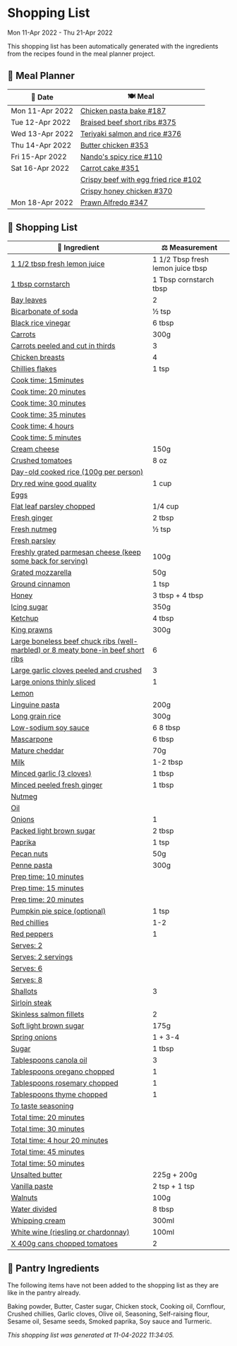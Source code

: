 # Shopping List

Mon 11-Apr 2022 - Thu 21-Apr 2022

This shopping list has been automatically generated with the ingredients from the recipes found in the meal planner project.

## 📅 Meal Planner

|📅 Date| 🍽️ Meal|
|----|----|
|Mon 11-Apr 2022|[Chicken pasta bake #187](https://github.com/jcallaghan/The-Cookbook/issues/187)|
|Tue 12-Apr 2022|[Braised beef short ribs #375](https://github.com/jcallaghan/The-Cookbook/issues/375)|
|Wed 13-Apr 2022|[Teriyaki salmon and rice #376](https://github.com/jcallaghan/The-Cookbook/issues/376)|
|Thu 14-Apr 2022|[Butter chicken #353](https://github.com/jcallaghan/The-Cookbook/issues/353)|
|Fri 15-Apr 2022|[Nando's spicy rice #110](https://github.com/jcallaghan/The-Cookbook/issues/110)|
|Sat 16-Apr 2022|[Carrot cake #351](https://github.com/jcallaghan/The-Cookbook/issues/351)|
||[Crispy beef with egg fried rice #102](https://github.com/jcallaghan/The-Cookbook/issues/102)|
||[Crispy honey chicken #370](https://github.com/jcallaghan/The-Cookbook/issues/370)|
|Mon 18-Apr 2022|[Prawn Alfredo #347](https://github.com/jcallaghan/The-Cookbook/issues/347)|

## 🛒 Shopping List

| 🍌 Ingredient| ⚖️ Measurement|
|----------|-----------|
|[1 1/2 tbsp fresh lemon juice](https://www.sainsburys.co.uk/gol-ui/SearchResults/1%201/2%20tbsp%20fresh%20lemon%20juice)|1 1/2 Tbsp fresh lemon juice tbsp|
|[1 tbsp cornstarch](https://www.sainsburys.co.uk/gol-ui/SearchResults/1%20tbsp%20cornstarch)|1 Tbsp cornstarch tbsp|
|[Bay leaves](https://www.sainsburys.co.uk/gol-ui/SearchResults/Bay%20leaves)|2|
|[Bicarbonate of soda](https://www.sainsburys.co.uk/gol-ui/SearchResults/Bicarbonate%20of%20soda)|½ tsp|
|[Black rice vinegar](https://www.sainsburys.co.uk/gol-ui/SearchResults/Black%20rice%20vinegar)|6 tbsp|
|[Carrots](https://www.sainsburys.co.uk/gol-ui/SearchResults/Carrots)|300g|
|[Carrots peeled and cut in thirds](https://www.sainsburys.co.uk/gol-ui/SearchResults/Carrots%20peeled%20and%20cut%20in%20thirds)|3|
|[Chicken breasts](https://www.sainsburys.co.uk/gol-ui/SearchResults/Chicken%20breasts)|4|
|[Chillies flakes](https://www.sainsburys.co.uk/gol-ui/SearchResults/Chillies%20flakes)|1 tsp|
|[Cook time: 15minutes](https://www.sainsburys.co.uk/gol-ui/SearchResults/Cook%20time:%2015minutes)||
|[Cook time: 20 minutes](https://www.sainsburys.co.uk/gol-ui/SearchResults/Cook%20time:%2020%20minutes)||
|[Cook time: 30 minutes](https://www.sainsburys.co.uk/gol-ui/SearchResults/Cook%20time:%2030%20minutes)||
|[Cook time: 35 minutes](https://www.sainsburys.co.uk/gol-ui/SearchResults/Cook%20time:%2035%20minutes)||
|[Cook time: 4 hours](https://www.sainsburys.co.uk/gol-ui/SearchResults/Cook%20time:%204%20hours)||
|[Cook time: 5 minutes](https://www.sainsburys.co.uk/gol-ui/SearchResults/Cook%20time:%205%20minutes)||
|[Cream cheese](https://www.sainsburys.co.uk/gol-ui/SearchResults/Cream%20cheese)|150g|
|[Crushed tomatoes](https://www.sainsburys.co.uk/gol-ui/SearchResults/Crushed%20tomatoes)|8 oz|
|[Day-old cooked rice (100g per person)](https://www.sainsburys.co.uk/gol-ui/SearchResults/Day-old%20cooked%20rice%20(100g%20per%20person))||
|[Dry red wine good quality](https://www.sainsburys.co.uk/gol-ui/SearchResults/Dry%20red%20wine%20good%20quality)|1 cup|
|[Eggs](https://www.sainsburys.co.uk/gol-ui/SearchResults/Eggs)||
|[Flat leaf parsley chopped](https://www.sainsburys.co.uk/gol-ui/SearchResults/Flat%20leaf%20parsley%20chopped)|1/4 cup|
|[Fresh ginger](https://www.sainsburys.co.uk/gol-ui/SearchResults/Fresh%20ginger)|2 tbsp|
|[Fresh nutmeg](https://www.sainsburys.co.uk/gol-ui/SearchResults/Fresh%20nutmeg)|½ tsp|
|[Fresh parsley](https://www.sainsburys.co.uk/gol-ui/SearchResults/Fresh%20parsley)||
|[Freshly grated parmesan cheese (keep some back for serving)](https://www.sainsburys.co.uk/gol-ui/SearchResults/Freshly%20grated%20parmesan%20cheese%20(keep%20some%20back%20for%20serving))|100g|
|[Grated mozzarella](https://www.sainsburys.co.uk/gol-ui/SearchResults/Grated%20mozzarella)|50g|
|[Ground cinnamon](https://www.sainsburys.co.uk/gol-ui/SearchResults/Ground%20cinnamon)|1 tsp|
|[Honey](https://www.sainsburys.co.uk/gol-ui/SearchResults/Honey)|3 tbsp + 4 tbsp|
|[Icing sugar](https://www.sainsburys.co.uk/gol-ui/SearchResults/Icing%20sugar)|350g|
|[Ketchup](https://www.sainsburys.co.uk/gol-ui/SearchResults/Ketchup)|4 tbsp|
|[King prawns](https://www.sainsburys.co.uk/gol-ui/SearchResults/King%20prawns)|300g|
|[Large boneless beef chuck ribs (well-marbled) or 8 meaty bone-in beef short ribs](https://www.sainsburys.co.uk/gol-ui/SearchResults/Large%20boneless%20beef%20chuck%20ribs%20(well-marbled)%20or%208%20meaty%20bone-in%20beef%20short%20ribs)|6|
|[Large garlic cloves peeled and crushed](https://www.sainsburys.co.uk/gol-ui/SearchResults/Large%20garlic%20cloves%20peeled%20and%20crushed)|3|
|[Large onions thinly sliced](https://www.sainsburys.co.uk/gol-ui/SearchResults/Large%20onions%20thinly%20sliced)|1|
|[Lemon](https://www.sainsburys.co.uk/gol-ui/SearchResults/Lemon)||
|[Linguine pasta](https://www.sainsburys.co.uk/gol-ui/SearchResults/Linguine%20pasta)|200g|
|[Long grain rice](https://www.sainsburys.co.uk/gol-ui/SearchResults/Long%20grain%20rice)|300g|
|[Low-sodium soy sauce](https://www.sainsburys.co.uk/gol-ui/SearchResults/Low-sodium%20soy%20sauce)|6 8 tbsp|
|[Mascarpone](https://www.sainsburys.co.uk/gol-ui/SearchResults/Mascarpone)|6 tbsp|
|[Mature cheddar](https://www.sainsburys.co.uk/gol-ui/SearchResults/Mature%20cheddar)|70g|
|[Milk](https://www.sainsburys.co.uk/gol-ui/SearchResults/Milk)|1-2 tbsp|
|[Minced garlic (3 cloves)](https://www.sainsburys.co.uk/gol-ui/SearchResults/Minced%20garlic%20(3%20cloves))|1 tbsp|
|[Minced peeled fresh ginger](https://www.sainsburys.co.uk/gol-ui/SearchResults/Minced%20peeled%20fresh%20ginger)|1 tbsp|
|[Nutmeg](https://www.sainsburys.co.uk/gol-ui/SearchResults/Nutmeg)||
|[Oil](https://www.sainsburys.co.uk/gol-ui/SearchResults/Oil)||
|[Onions](https://www.sainsburys.co.uk/gol-ui/SearchResults/Onions)|1|
|[Packed light brown sugar](https://www.sainsburys.co.uk/gol-ui/SearchResults/Packed%20light%20brown%20sugar)|2 tbsp|
|[Paprika](https://www.sainsburys.co.uk/gol-ui/SearchResults/Paprika)|1 tsp|
|[Pecan nuts](https://www.sainsburys.co.uk/gol-ui/SearchResults/Pecan%20nuts)|50g|
|[Penne pasta](https://www.sainsburys.co.uk/gol-ui/SearchResults/Penne%20pasta)|300g|
|[Prep time: 10 minutes](https://www.sainsburys.co.uk/gol-ui/SearchResults/Prep%20time:%2010%20minutes)||
|[Prep time: 15 minutes](https://www.sainsburys.co.uk/gol-ui/SearchResults/Prep%20time:%2015%20minutes)||
|[Prep time: 20 minutes](https://www.sainsburys.co.uk/gol-ui/SearchResults/Prep%20time:%2020%20minutes)||
|[Pumpkin pie spice (optional)](https://www.sainsburys.co.uk/gol-ui/SearchResults/Pumpkin%20pie%20spice%20(optional))|1 tsp|
|[Red chillies](https://www.sainsburys.co.uk/gol-ui/SearchResults/Red%20chillies)|1-2|
|[Red peppers](https://www.sainsburys.co.uk/gol-ui/SearchResults/Red%20peppers)|1|
|[Serves: 2](https://www.sainsburys.co.uk/gol-ui/SearchResults/Serves:%202)||
|[Serves: 2 servings](https://www.sainsburys.co.uk/gol-ui/SearchResults/Serves:%202%20servings)||
|[Serves: 6](https://www.sainsburys.co.uk/gol-ui/SearchResults/Serves:%206)||
|[Serves: 8](https://www.sainsburys.co.uk/gol-ui/SearchResults/Serves:%208)||
|[Shallots](https://www.sainsburys.co.uk/gol-ui/SearchResults/Shallots)|3|
|[Sirloin steak](https://www.sainsburys.co.uk/gol-ui/SearchResults/Sirloin%20steak)||
|[Skinless salmon fillets](https://www.sainsburys.co.uk/gol-ui/SearchResults/Skinless%20salmon%20fillets)|2|
|[Soft light brown sugar](https://www.sainsburys.co.uk/gol-ui/SearchResults/Soft%20light%20brown%20sugar)|175g|
|[Spring onions](https://www.sainsburys.co.uk/gol-ui/SearchResults/Spring%20onions)|1 + 3-4|
|[Sugar](https://www.sainsburys.co.uk/gol-ui/SearchResults/Sugar)|1 tbsp|
|[Tablespoons canola oil](https://www.sainsburys.co.uk/gol-ui/SearchResults/Tablespoons%20canola%20oil)|3|
|[Tablespoons oregano chopped](https://www.sainsburys.co.uk/gol-ui/SearchResults/Tablespoons%20oregano%20chopped)|1|
|[Tablespoons rosemary chopped](https://www.sainsburys.co.uk/gol-ui/SearchResults/Tablespoons%20rosemary%20chopped)|1|
|[Tablespoons thyme chopped](https://www.sainsburys.co.uk/gol-ui/SearchResults/Tablespoons%20thyme%20chopped)|1|
|[To taste seasoning](https://www.sainsburys.co.uk/gol-ui/SearchResults/To%20taste%20seasoning)||
|[Total time: 20 minutes](https://www.sainsburys.co.uk/gol-ui/SearchResults/Total%20time:%2020%20minutes)||
|[Total time: 30 minutes](https://www.sainsburys.co.uk/gol-ui/SearchResults/Total%20time:%2030%20minutes)||
|[Total time: 4 hour 20 minutes](https://www.sainsburys.co.uk/gol-ui/SearchResults/Total%20time:%204%20hour%2020%20minutes)||
|[Total time: 45 minutes](https://www.sainsburys.co.uk/gol-ui/SearchResults/Total%20time:%2045%20minutes)||
|[Total time: 50 minutes](https://www.sainsburys.co.uk/gol-ui/SearchResults/Total%20time:%2050%20minutes)||
|[Unsalted butter](https://www.sainsburys.co.uk/gol-ui/SearchResults/Unsalted%20butter)|225g + 200g|
|[Vanilla paste](https://www.sainsburys.co.uk/gol-ui/SearchResults/Vanilla%20paste)|2 tsp + 1 tsp|
|[Walnuts](https://www.sainsburys.co.uk/gol-ui/SearchResults/Walnuts)|100g|
|[Water divided](https://www.sainsburys.co.uk/gol-ui/SearchResults/Water%20divided)|8 tbsp|
|[Whipping cream](https://www.sainsburys.co.uk/gol-ui/SearchResults/Whipping%20cream)|300ml|
|[White wine (riesling or chardonnay)](https://www.sainsburys.co.uk/gol-ui/SearchResults/White%20wine%20(riesling%20or%20chardonnay))|100ml|
|[X 400g cans chopped tomatoes](https://www.sainsburys.co.uk/gol-ui/SearchResults/X%20400g%20cans%20chopped%20tomatoes)|2|

## 🏪 Pantry Ingredients

The following items have not been added to the shopping list as they are like in the pantry already.

Baking powder, Butter, Caster sugar, Chicken stock, Cooking oil, Cornflour, Crushed chillies, Garlic cloves, Olive oil, Seasoning, Self-raising flour, Sesame oil, Sesame seeds, Smoked paprika, Soy sauce and Turmeric.


_This shopping list was generated at 11-04-2022 11:34:05._